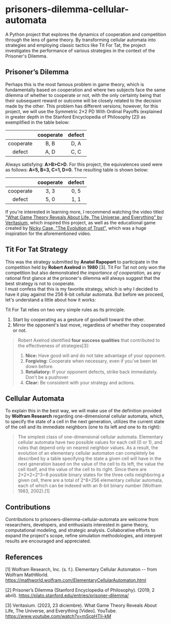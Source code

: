 # prisoners-dilemma-cellular-automata
A Python project that explores the dynamics of cooperation and competition through the lens of game theory. By transforming cellular automata into strategies and employing classic tactics like Tit For Tat, the project investigates the performance of various strategies in the context of the Prisoner's Dilemma.

## Prisoner’s Dilemma
Perhaps this is the most famous problem in game theory, which is fundamentally based on cooperation and where two subjects face the same dilemma of whether to cooperate or not, with the only certainty being that their subsequent reward or outcome will be closely related to the decision made by the other. This problem has different versions; however, for this project, we will use the Symmetric 2×2 PD With Ordinal Payoffs (explained in greater depth in the Stanford Encyclopedia of Philosophy [2]) as exemplified in the table below:

|           | cooperate | defect |
| :-------: | :-------: | :----: |
| cooperate |   B, B    |  D, A  |
|  defect   |   A, D    |  C, C  |

Always satisfying: **A>B>C>D**. For this project, the equivalences used were as follows: **A=5, B=3, C=1, D=0.** The resulting table is shown below:

|           | cooperate | defect |
| :-------: | :-------: | :----: |
| cooperate |   3, 3    |  0, 5  |
|  defect   |   5, 0    |  1, 1  |

If you're interested in learning more, I recommend watching the video titled ["What Game Theory Reveals About Life, The Universe, and Everything" by Veritasium,](https://youtu.be/mScpHTIi-kM?si=4yu0qFeFhT4j2h1S) which inspired this project, as well as the educational game created by [Nicky Case, "The Evolution of Trust",](https://ncase.me/trust/) which was a huge inspiration for the aforementioned video.

## Tit For Tat Strategy
This was the strategy submitted by **Anatol Rapoport** to participate in the competition held by **Robert Axelrod** in **1980** [3]. Tit For Tat not only won the competition but also demonstrated *the importance of cooperation,* as any rational first glance at the prisoner's dilemma will always suggest that the best strategy is not to cooperate.<br>
I must confess that this is my favorite strategy, which is why I decided to have it play against the 256 8-bit cellular automata. But before we proceed, let's understand a little about how it works:

Tit For Tat relies on two very simple rules as its principle.
1. Start by cooperating as a gesture of goodwill toward the other.
2. Mirror the opponent's last move, regardless of whether they cooperated or not.

> Robert Axelrod identified **four success qualities** that contributed to the effectiveness of strategies[3]:
> 1. **Nice:** Have good will and do not take advantage of your opponent.
> 2. **Forgiving:** Cooperate when necessary, even if you've been let down before.
> 3. **Retaliatory:** If your opponent defects, strike back immediately. Don't be a pushover
> 4. **Clear:** Be consistent with your strategy and actions.

## Cellular Automata
To explain this in the best way, we will make use of the definition provided by **Wolfram Research** regarding one-dimensional cellular automata, which, to specify the state of a cell in the next generation, utilizes the current state of the cell and its immediate neighbors (one to its left and one to its right):

> The simplest class of one-dimensional cellular automata. Elementary cellular automata have two possible values for each cell (0 or 1), and rules that depend only on nearest neighbor values. As a result, the evolution of an elementary cellular automaton can completely be described by a table specifying the state a given cell will have in the next generation based on the value of the cell to its left, the value the cell itself, and the value of the cell to its right. Since there are 2×2×2=2^3=8 possible binary states for the three cells neighboring a given cell, there are a total of 2^8=256 elementary cellular automata, each of which can be indexed with an 8-bit binary number (Wolfram 1983, 2002).[1]

## Contributions
Contributions to prisoners-dilemma-cellular-automata are welcome from researchers, developers, and enthusiasts interested in game theory, computational modeling, and strategic analysis. Collaborative efforts to expand the project's scope, refine simulation methodologies, and interpret results are encouraged and appreciated.

## References
[1] Wolfram Research, Inc. (s. f.). Elementary Cellular Automaton -- from Wolfram MathWorld. https://mathworld.wolfram.com/ElementaryCellularAutomaton.html

[2] Prisoner’s Dilemma (Stanford Encyclopedia of Philosophy). (2019, 2 abril). https://plato.stanford.edu/entries/prisoner-dilemma/

[3] Veritasium. (2023, 23 diciembre). What Game Theory Reveals About Life, The Universe, and Everything [Vídeo]. YouTube. https://www.youtube.com/watch?v=mScpHTIi-kM